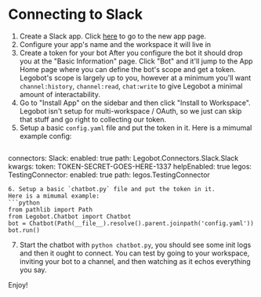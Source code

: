 # Connecting to Slack
1. Create a Slack app. Click [here](https://api.slack.com/apps?new_app=1)
to go to the new app page.
2. Configure your app's name and the workspace it will live in
3. Create a token for your bot
   After you configure the bot it should drop you at the "Basic Information"
   page. Click "Bot" and it'll jump to the App Home page where you can define
   the bot's scope and get a token. Legobot's scope is largely up to you, however
   at a minimum you'll want `channel:history`, `channel:read`,
   `chat:write` to give Legobot a minimal amount of interactability.
4. Go to "Install App" on the sidebar and then click "Install to Workspace".
   Legobot isn't setup for multi-workspace / OAuth, so we just can skip that
   stuff and go right to collecting our token.
5. Setup a basic `config.yaml` file and put the token in it.
   Here is a mimumal example config:
   ```yaml
connectors:
  Slack:
    enabled: true
    path: Legobot.Connectors.Slack.Slack
    kwargs:
      token: TOKEN-SECRET-GOES-HERE-1337
helpEnabled: true
legos:
  TestingConnector:
    enabled: true
    path: legos.TestingConnector
   ```
6. Setup a basic `chatbot.py` file and put the token in it.
   Here is a mimumal example:
   ```python
   from pathlib import Path
   from Legobot.Chatbot import Chatbot
   bot = Chatbot(Path(__file__).resolve().parent.joinpath('config.yaml'))
   bot.run()
   ```
7. Start the chatbot with `python chatbot.py`, you should see some init logs and then it ought to connect. You can test by going to your workspace, inviting your bot to a channel, and then watching as it echos everything you say.

Enjoy!
